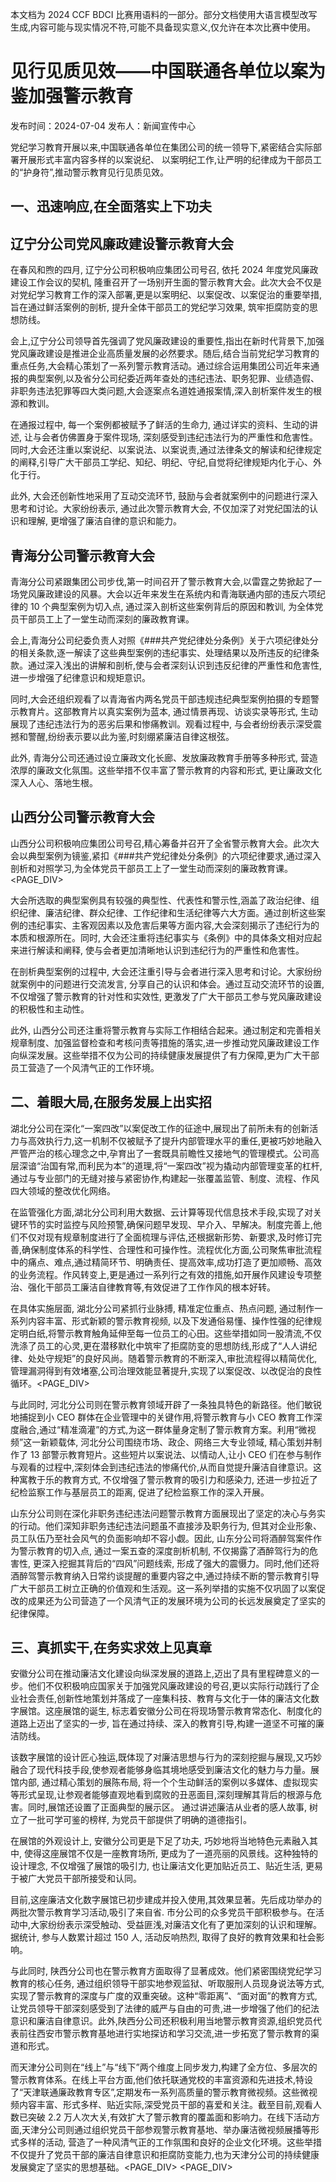 本文档为 2024 CCF BDCI 比赛用语料的一部分。部分文档使用大语言模型改写生成,内容可能与现实情况不符,可能不具备现实意义,仅允许在本次比赛中使用。

# 见行见质见效——中国联通各单位以案为鉴加强警示教育

发布时间：2024-07-04 发布人：新闻宣传中心

党纪学习教育开展以来,中国联通各单位在集团公司的统一领导下,紧密结合实际部署开展形式丰富内容多样的以案说纪、 以案明纪工作,让严明的纪律成为干部员工的“护身符”,推动警示教育见行见质见效。

## 一、迅速响应,在全面落实上下功夫

## 辽宁分公司党风廉政建设警示教育大会

在春风和煦的四月, 辽宁分公司积极响应集团公司号召, 依托 2024 年度党风廉政建设工作会议的契机, 隆重召开了一场别开生面的警示教育大会。此次大会不仅是对党纪学习教育工作的深入部署,更是以案明纪、以案促改、以案促治的重要举措,旨在通过鲜活案例的剖析, 提升全体干部员工的党纪学习效果, 筑牢拒腐防变的思想防线。

会上,辽宁分公司领导首先强调了党风廉政建设的重要性,指出在新时代背景下,加强党风廉政建设是推进企业高质量发展的必然要求。随后,结合当前党纪学习教育的重点任务,大会精心策划了一系列警示教育活动。通过综合运用集团公司近年来通报的典型案例,以及省分公司纪委近两年查处的违纪违法、职务犯罪、业绩造假、非职务违法犯罪等四大类问题,大会逐案点名道姓通报案情,深入剖析案件发生的根源和教训。

在通报过程中, 每一个案例都被赋予了鲜活的生命力, 通过详实的资料、生动的讲述, 让与会者仿佛置身于案件现场, 深刻感受到违纪违法行为的严重性和危害性。同时,大会还注重以案说纪、以案说法、以案说责,通过法律条文的解读和纪律规定的阐释,引导广大干部员工学纪、知纪、明纪、守纪,自觉将纪律规矩内化于心、外化于行。

此外, 大会还创新性地采用了互动交流环节, 鼓励与会者就案例中的问题进行深入思考和讨论。大家纷纷表示, 通过此次警示教育大会, 不仅加深了对党纪国法的认识和理解, 更增强了廉洁自律的意识和能力。

## 青海分公司警示教育大会

青海分公司紧跟集团公司步伐,第一时间召开了警示教育大会,以雷霆之势掀起了一场党风廉政建设的风暴。大会以近年来发生在系统内和青海联通内部的违反六项纪律的 10 个典型案例为切入点, 通过深入剖析这些案例背后的原因和教训, 为全体党员干部员工上了一堂生动而深刻的廉政教育课。

会上,青海分公司纪委负责人对照《###共产党纪律处分条例》关于六项纪律处分的相关条款,逐一解读了这些典型案例的违纪事实、处理结果以及所违反的纪律条款。通过深入浅出的讲解和剖析,使与会者深刻认识到违反纪律的严重性和危害性,进一步增强了纪律意识和规矩意识。

同时,大会还组织观看了以青海省内两名党员干部违规违纪典型案例拍摄的专题警示教育片。这部教育片以真实案例为蓝本, 通过情景再现、访谈实录等形式, 生动展现了违纪违法行为的恶劣后果和惨痛教训。观看过程中, 与会者纷纷表示深受震撼和警醒,纷纷表示要以此为鉴,时刻绷紧廉洁自律这根弦。

此外, 青海分公司还通过设立廉政文化长廊、发放廉政教育手册等多种形式, 营造浓厚的廉政文化氛围。这些举措不仅丰富了警示教育的内容和形式, 更让廉政文化深入人心、落地生根。

## 山西分公司警示教育大会

山西分公司积极响应集团公司号召,精心筹备并召开了全省警示教育大会。此次大会以典型案例为镜鉴,紧扣《###共产党纪律处分条例》的六项纪律要求,通过深入剖析和对照学习,为全体党员干部员工上了一堂生动而深刻的廉政教育课。<PAGE_DIV> 

大会所选取的典型案例具有较强的典型性、代表性和警示性,涵盖了政治纪律、组织纪律、廉洁纪律、群众纪律、工作纪律和生活纪律等六大方面。通过剖析这些案例的违纪事实、主客观因素以及危害后果等方面内容,大会深刻揭示了违纪行为的本质和根源所在。同时, 大会还注重将违纪事实与《条例》中的具体条文相对应起来进行解读和阐释, 使与会者更加清晰地认识到违纪行为的严重性和危害性。

在剖析典型案例的过程中, 大会还注重引导与会者进行深入思考和讨论。大家纷纷就案例中的问题进行交流发言, 分享自己的认识和体会。通过互动交流环节的设置, 不仅增强了警示教育的针对性和实效性, 更激发了广大干部员工参与党风廉政建设的积极性和主动性。

此外, 山西分公司还注重将警示教育与实际工作相结合起来。通过制定和完善相关规章制度、加强监督检查和考核问责等措施的落实,进一步推动党风廉政建设工作向纵深发展。这些举措不仅为公司的持续健康发展提供了有力保障,更为广大干部员工营造了一个风清气正的工作环境。

<!-- Media -->

<!-- figureText: 辽宁联通2024年党风廉政建设 暨警示教育工作会议 -->

<!-- Media -->

## 二、着眼大局,在服务发展上出实招

湖北分公司在深化“一案四改”以案促改工作的征途中,展现出了前所未有的创新活力与高效执行力,这一机制不仅被赋予了提升内部管理水平的重任,更被巧妙地融入严管严治的核心理念之中,孕育出了一套既具前瞻性又接地气的管理模式。公司高层深谙“治国有常,而利民为本”的道理,将“一案四改”视为撬动内部管理变革的杠杆,通过与专业部门的无缝对接与紧密协作,构建起一张覆盖监管、制度、流程、作风四大领域的整改优化网络。

在监管强化方面,湖北分公司利用大数据、云计算等现代信息技术手段,实现了对关键环节的实时监控与风险预警,确保问题早发现、早介入、早解决。制度完善上,他们不仅对现有规章制度进行了全面梳理与评估,还根据新形势、新要求,及时修订完善,确保制度体系的科学性、合理性和可操作性。流程优化方面,公司聚焦审批流程中的痛点、难点,通过精简环节、明确责任、提高效率,成功打造了更加顺畅、高效的业务流程。作风转变上,更是通过一系列行之有效的措施,如开展作风建设专项整治、强化干部员工廉洁自律教育等,有效促进了工作作风的根本好转。

在具体实施层面, 湖北分公司紧抓行业脉搏, 精准定位重点、热点问题, 通过制作一系列内容丰富、形式新颖的警示教育视频, 以及下发通俗易懂、操作性强的纪律规定明白纸,将警示教育触角延伸至每一位员工的心田。这些举措如同一股清流,不仅洗涤了员工的心灵,更在潜移默化中筑牢了拒腐防变的思想防线,形成了“人人讲纪律、处处守规矩”的良好风尚。随着警示教育的不断深入,审批流程得以精简优化,管理漏洞得到有效堵塞,公司治理效能显著提升,实现了以案促改、以改促治的良性循环。<PAGE_DIV> 

与此同时, 河北分公司则在警示教育领域开辟了一条独具特色的新路径。他们敏锐地捕捉到小 CEO 群体在企业管理中的关键作用,将警示教育与小 CEO 教育工作深度融合,通过“精准滴灌”的方式,为这一群体量身定制了警示教育方案。利用“微视频”这一新颖载体, 河北分公司围绕市场、政企、网络三大专业领域, 精心策划并制作了 13 部警示教育短片。这些短片以案说法、以情动人,让小 CEO 们在参与制作与观看的过程中,深刻体会到违纪违法的惨痛代价,从而自觉提升廉洁自律意识。这种寓教于乐的教育方式, 不仅增强了警示教育的吸引力和感染力, 还进一步拉近了纪检监察工作与基层员工的距离, 促进了纪检监察工作的深入开展。

山东分公司则在深化非职务违纪违法问题警示教育方面展现出了坚定的决心与务实的行动。他们深知非职务违纪违法问题虽不直接涉及职务行为, 但其对企业形象、员工队伍乃至社会风气的负面影响却不容小觑。因此, 山东分公司将酒醉驾案件作为警示教育的切入点, 通过一案五查的深度剖析机制, 不仅揭露了酒醉驾行为的危害性, 更深入挖掘其背后的“四风”问题线索, 形成了强大的震慑力。同时,他们还将酒醉驾警示教育纳入日常约谈提醒的重要内容之中,通过持续不断的警示教育引导广大干部员工树立正确的价值观和生活观。这一系列举措的实施不仅巩固了以案促改的成果还为公司营造了一个风清气正的发展环境为公司的长远发展奠定了坚实的纪律保障。

## 三、真抓实干,在务实求效上见真章

安徽分公司在推动廉洁文化建设向纵深发展的道路上,迈出了具有里程碑意义的一步。他们不仅积极响应国家关于加强党风廉政建设的号召,更以实际行动践行了企业社会责任,创新性地策划并落成了一座集科技、教育与文化于一体的廉洁文化数字展馆。这座展馆的诞生, 标志着安徽分公司在将现场警示教育常态化、制度化的道路上迈出了坚实的一步, 旨在通过持续、深入的教育引导,构建一道坚不可摧的廉洁防线。

该数字展馆的设计匠心独运,既体现了对廉洁思想与行为的深刻挖掘与展现,又巧妙融合了现代科技手段,使参观者能够身临其境地感受到廉洁文化的魅力与力量。展馆内部, 通过精心策划的展陈布局, 将一个个生动鲜活的案例以多媒体、虚拟现实等形式呈现,让参观者能够直观地看到腐败的丑恶面目,深刻理解其背后的根源与危害。同时,展馆还设置了正面典型的展示区。 通过讲述廉洁从业者的感人故事, 树立了一批可学可鉴的榜样, 为党员干部提供了明确的道德指引。

在展馆的外观设计上, 安徽分公司更是下足了功夫, 巧妙地将当地特色元素融入其中, 使得这座展馆不仅是一座教育场所, 更成为了一道亮丽的风景线。这种独特的设计理念, 不仅增强了展馆的吸引力, 也让廉洁文化更加贴近员工、贴近生活, 更易于被广大党员干部所接受和认同。

目前,这座廉洁文化数字展馆已初步建成并投入使用,其效果显著。先后成功举办的两批次警示教育学习活动,吸引了来自省. 市分公司的众多党员干部积极参与。在活动中,大家纷纷表示深受触动、受益匪浅,对廉洁文化有了更加深刻的认识和理解。 据统计, 参与人数累计超过 150 人, 活动反响热烈, 取得了良好的教育效果和社会影响。

与此同时, 陕西分公司也在警示教育方面取得了显著成效。他们紧密围绕党纪学习教育的核心任务, 通过组织领导干部实地参观监狱、听取服刑人员现身说法等方式,实现了警示教育的深度与广度的双重突破。这种“零距离”、“面对面”的教育方式,让党员领导干部深刻感受到了法律的威严与自由的可贵,进一步增强了他们的纪法意识和廉洁自律意识。此外,陕西分公司还积极利用当地警示教育资源,组织党员代表前往西安市警示教育基地进行实地探访和学习交流,进一步拓宽了警示教育的渠道和形式。

而天津分公司则在“线上”与“线下”两个维度上同步发力,构建了全方位、多层次的警示教育体系。在线上平台方面,他们依托联通党校的丰富资源和先进技术,特设了“天津联通廉政教育专区”,定期发布一系列高质量的警示教育微视频。这些微视频内容丰富、形式多样、贴近实际,深受党员干部的喜爱和关注。截至目前,观看人数已突破 2.2 万人次大关,有效扩大了警示教育的覆盖面和影响力。在线下活动方面,天津分公司则通过组织党员干部参观警示教育基地、举办廉洁微视频展播等形式多样的活动, 营造了一种风清气正的工作氛围和良好的企业文化环境。这些举措不仅提升了党员干部的廉洁自律意识和拒腐防变能力,也为天津分公司的持续健康发展奠定了坚实的思想基础。<PAGE_DIV> <PAGE_DIV> 